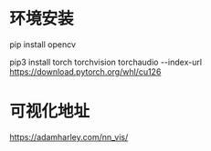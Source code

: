 
# 环境安装
pip install opencv

pip3 install torch torchvision torchaudio --index-url https://download.pytorch.org/whl/cu126

# 可视化地址
https://adamharley.com/nn_vis/

